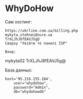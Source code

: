 # WhyDoHow

Сам хостинг:
```
https://ukrline.com.ua/billing.php
mykyta.stehnei@nure.ua
TrXLJhJ8fEAVJ5g@
Сверху "Увійти то панелі ISP"

Вход:
```
mykyta02
TrXLJhJ8fEAVJ5g@


База данных:
```
host='95.216.155.184',
    user="whydohow",
    password="Admin",
    db="whydohowdb"

